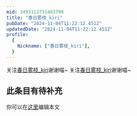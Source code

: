 ```yaml
---
mid: 3493113731483799
title: "春日雾枝_kiri"
pubDate: "2024-11-04T11:22:12.451Z"
updatedDate: "2024-11-04T11:22:12.451Z"
profile:
  {
    Nickname: ["春日雾枝_kiri"],
  }
---
```


关注[春日雾枝_kiri](https://space.bilibili.com/3493113731483799)谢谢喵~ 关注[春日雾枝_kiri](https://space.bilibili.com/3493113731483799)谢谢喵~

## 此条目有待补充
你可以在[这里](https://github.com/Yuhanawa/VTuber.ICU/edit/master/src/content/v/春日雾枝_kiri/index.md)编辑本文
